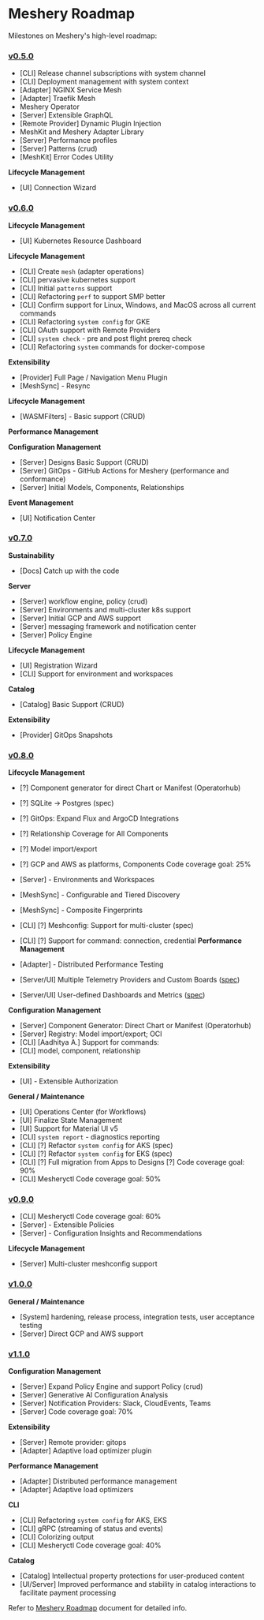 # Meshery Roadmap

Milestones on Meshery's high-level roadmap:

### [v0.5.0](../../milestone/1)

- [CLI] Release channel subscriptions with system channel
- [CLI] Deployment management with system context
- [Adapter] NGINX Service Mesh
- [Adapter] Traefik Mesh
- Meshery Operator
- [Server] Extensible GraphQL
- [Remote Provider] Dynamic Plugin Injection
- MeshKit and Meshery Adapter Library
- [Server] Performance profiles
- [Server] Patterns (crud)
- [MeshKit] Error Codes Utility

**Lifecycle Management**

- [UI] Connection Wizard

### [v0.6.0](../../milestone/3)

**Lifecycle Management**

- [UI] Kubernetes Resource Dashboard

**Lifecycle Management**

- [CLI] Create `mesh` (adapter operations)
- [CLI] pervasive kubernetes support
- [CLI] Initial `patterns` support
- [CLI] Refactoring `perf` to support SMP better
- [CLI] Confirm support for Linux, Windows, and MacOS across all current commands
- [CLI] Refactoring `system config` for GKE
- [CLI] OAuth support with Remote Providers
- [CLI] `system check` - pre and post flight prereq check
- [CLI] Refactoring `system` commands for docker-compose

**Extensibility**

- [Provider] Full Page / Navigation Menu Plugin
- [MeshSync] - Resync
  
**Lifecycle Management**

- [WASMFilters] - Basic support (CRUD)

**Performance Management**

**Configuration Management**

- [Server] Designs Basic Support (CRUD)
- [Server] GitOps - GitHub Actions for Meshery (performance and conformance)
- [Server] Initial Models, Components, Relationships

**Event Management**

- [UI] Notification Center

### [v0.7.0](../../milestone/4)


**Sustainability**

- [Docs] Catch up with the code

**Server**

- [Server] workflow engine, policy (crud)
- [Server] Environments and multi-cluster k8s support
- [Server] Initial GCP and AWS support
- [Server] messaging framework and notification center
- [Server] Policy Engine

**Lifecycle Management**

- [UI] Registration Wizard
- [CLI] Support for environment and workspaces

**Catalog**

- [Catalog] Basic Support (CRUD)

**Extensibility**

- [Provider] GitOps Snapshots

### [v0.8.0](../../milestone/5)

**Lifecycle Management**

- [?] Component generator for direct Chart or Manifest (Operatorhub)
- [?] SQLite → Postgres (spec)
- [?] GitOps: Expand Flux and ArgoCD Integrations
- [?] Relationship Coverage for All Components 
- [?] Model import/export
- [?] GCP and AWS as platforms, Components
Code coverage goal: 25%

- [Server] - Environments and Workspaces
- [MeshSync] - Configurable and Tiered Discovery
- [MeshSync] - Composite Fingerprints
- [CLI] [?] Meshconfig: Support for multi-cluster (spec)

- [CLI] [?] Support for command:
connection, credential
**Performance Management**

- [Adapter] - Distributed Performance Testing
- [Server/UI] Multiple Telemetry Providers and Custom Boards ([spec](https://docs.google.com/presentation/d/1SQMfyu5shjpGKlYONdVzOtd7UYTgLWBcgUvHMLCZ2tY/edit#slide=id.g1044af767ce_5_21))
- [Server/UI] User-defined Dashboards and Metrics ([spec](https://docs.google.com/presentation/d/1SQMfyu5shjpGKlYONdVzOtd7UYTgLWBcgUvHMLCZ2tY/edit#slide=id.gcb74201a11_0_119))

**Configuration Management**

- [Server] Component Generator: Direct Chart or Manifest (Operatorhub)
- [Server] Registry: Model import/export; OCI
- [CLI] [Aadhitya A.] Support for commands: 
- [CLI] model, component, relationship

**Extensibility**

- [UI] - Extensible Authorization

**General / Maintenance**

- [UI] Operations Center (for Workflows)
- [UI] Finalize State Management
- [UI] Support for Material UI v5
- [CLI] `system report` - diagnostics reporting
- [CLI] [?] Refactor `system config` for AKS (spec)
- [CLI] [?] Refactor `system config` for EKS (spec)
- [CLI] [?] Full migration from Apps to Designs
[?] Code coverage goal: 90%
- [CLI] Mesheryctl Code coverage goal: 50%

### [v0.9.0](../../milestone/6)

- [CLI] Mesheryctl Code coverage goal: 60%
- [Server] - Extensible Policies
- [Server] - Configuration Insights and Recommendations

**Lifecycle Management**

- [Server] Multi-cluster meshconfig support

### [v1.0.0](../../milestone/7)

**General / Maintenance**

- [System] hardening, release process, integration tests, user acceptance testing
- [Server] Direct GCP and AWS support

### [v1.1.0](../../milestone/8)

**Configuration Management**

- [Server] Expand Policy Engine and support Policy (crud)
- [Server] Generative AI Configuration Analysis
- [Server] Notification Providers: Slack, CloudEvents, Teams
- [Server] Code coverage goal: 70%

**Extensibility**

- [Server] Remote provider: gitops
- [Adapter] Adaptive load optimizer plugin

**Performance Management**

- [Adapter] Distributed performance management
- [Adapter] Adaptive load optimizers


**CLI**

- [CLI] Refactoring `system config` for AKS, EKS
- [CLI] gRPC (streaming of status and events)
- [CLI] Colorizing output
- [CLI] Mesheryctl Code coverage goal: 40%

**Catalog**

- [Catalog] Intellectual property protections for user-produced content
- [UI/Server] Improved performance and stability in catalog interactions to facilitate payment processing

Refer to [Meshery Roadmap](https://docs.google.com/document/d/1kvcz8jdvFwXmYBBaY2-3fHHUUoy1GJLpZZXuoxZQoOk/edit#) document for detailed info.
